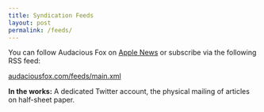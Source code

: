 ```yaml
---
title: Syndication Feeds
layout: post
permalink: /feeds/
---
```


You can follow Audacious Fox on [Apple News](https://apple.news/T7mJio790S96lno9kfkfXPA) or subscribe via the following RSS feed: 

[audaciousfox.com/feeds/main.xml](/feeds/main.xml)

**In the works:** A dedicated Twitter account, the physical mailing of articles on half-sheet paper. 

